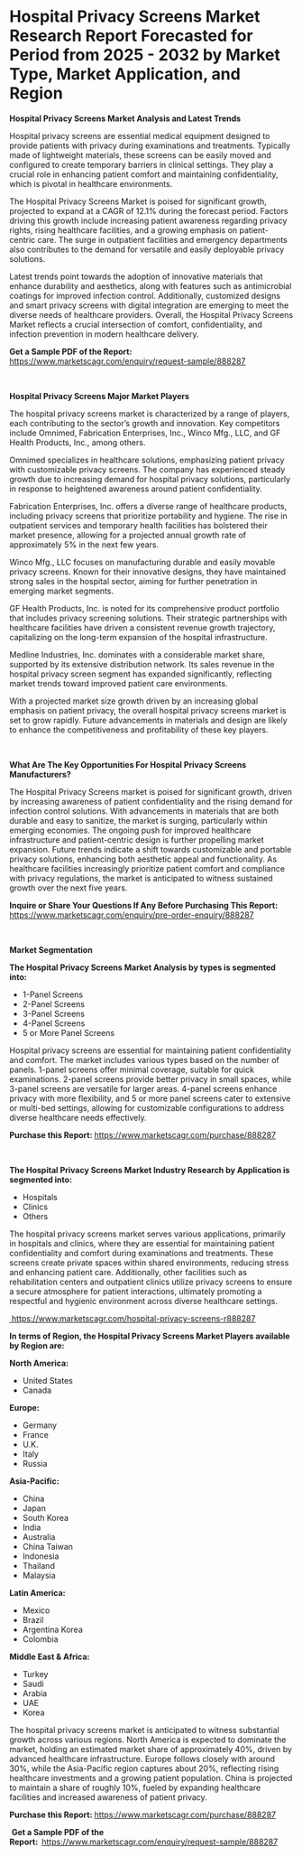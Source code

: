 <p><h1>Hospital Privacy Screens Market Research Report Forecasted for Period from 2025 -  2032 by Market Type, Market Application, and Region</h1></p><p><strong>Hospital Privacy Screens Market Analysis and Latest Trends</strong></p>
<p><p>Hospital privacy screens are essential medical equipment designed to provide patients with privacy during examinations and treatments. Typically made of lightweight materials, these screens can be easily moved and configured to create temporary barriers in clinical settings. They play a crucial role in enhancing patient comfort and maintaining confidentiality, which is pivotal in healthcare environments.</p><p>The Hospital Privacy Screens Market is poised for significant growth, projected to expand at a CAGR of 12.1% during the forecast period. Factors driving this growth include increasing patient awareness regarding privacy rights, rising healthcare facilities, and a growing emphasis on patient-centric care. The surge in outpatient facilities and emergency departments also contributes to the demand for versatile and easily deployable privacy solutions. </p><p>Latest trends point towards the adoption of innovative materials that enhance durability and aesthetics, along with features such as antimicrobial coatings for improved infection control. Additionally, customized designs and smart privacy screens with digital integration are emerging to meet the diverse needs of healthcare providers. Overall, the Hospital Privacy Screens Market reflects a crucial intersection of comfort, confidentiality, and infection prevention in modern healthcare delivery.</p></p>
<p><strong>Get a Sample PDF of the Report:&nbsp;</strong> <a href="https://www.marketscagr.com/enquiry/request-sample/888287?utm_campaign=2517&utm_medium=2&utm_source=Github&utm_content=ia&utm_term=13042025&utm_id=hospital-privacy-screens">https://www.marketscagr.com/enquiry/request-sample/888287</a></p>
<p>&nbsp;</p>
<p><strong>Hospital Privacy Screens Major Market Players</strong></p>
<p><p>The hospital privacy screens market is characterized by a range of players, each contributing to the sector’s growth and innovation. Key competitors include Omnimed, Fabrication Enterprises, Inc., Winco Mfg., LLC, and GF Health Products, Inc., among others. </p><p>Omnimed specializes in healthcare solutions, emphasizing patient privacy with customizable privacy screens. The company has experienced steady growth due to increasing demand for hospital privacy solutions, particularly in response to heightened awareness around patient confidentiality.</p><p>Fabrication Enterprises, Inc. offers a diverse range of healthcare products, including privacy screens that prioritize portability and hygiene. The rise in outpatient services and temporary health facilities has bolstered their market presence, allowing for a projected annual growth rate of approximately 5% in the next few years.</p><p>Winco Mfg., LLC focuses on manufacturing durable and easily movable privacy screens. Known for their innovative designs, they have maintained strong sales in the hospital sector, aiming for further penetration in emerging market segments.</p><p>GF Health Products, Inc. is noted for its comprehensive product portfolio that includes privacy screening solutions. Their strategic partnerships with healthcare facilities have driven a consistent revenue growth trajectory, capitalizing on the long-term expansion of the hospital infrastructure.</p><p>Medline Industries, Inc. dominates with a considerable market share, supported by its extensive distribution network. Its sales revenue in the hospital privacy screen segment has expanded significantly, reflecting market trends toward improved patient care environments.</p><p>With a projected market size growth driven by an increasing global emphasis on patient privacy, the overall hospital privacy screens market is set to grow rapidly. Future advancements in materials and design are likely to enhance the competitiveness and profitability of these key players.</p></p>
<p>&nbsp;</p>
<p><strong>What Are The Key Opportunities For Hospital Privacy Screens Manufacturers?</strong></p>
<p><p>The Hospital Privacy Screens market is poised for significant growth, driven by increasing awareness of patient confidentiality and the rising demand for infection control solutions. With advancements in materials that are both durable and easy to sanitize, the market is surging, particularly within emerging economies. The ongoing push for improved healthcare infrastructure and patient-centric design is further propelling market expansion. Future trends indicate a shift towards customizable and portable privacy solutions, enhancing both aesthetic appeal and functionality. As healthcare facilities increasingly prioritize patient comfort and compliance with privacy regulations, the market is anticipated to witness sustained growth over the next five years.</p></p>
<p><strong>Inquire or Share Your Questions If Any Before Purchasing This Report:</strong> <a href="https://www.marketscagr.com/enquiry/pre-order-enquiry/888287?utm_campaign=2517&utm_medium=2&utm_source=Github&utm_content=ia&utm_term=13042025&utm_id=hospital-privacy-screens">https://www.marketscagr.com/enquiry/pre-order-enquiry/888287</a></p>
<p>&nbsp;</p>
<p><strong>Market Segmentation</strong></p>
<p><strong>The Hospital Privacy Screens Market Analysis by types is segmented into:</strong></p>
<p><ul><li>1-Panel Screens</li><li>2-Panel Screens</li><li>3-Panel Screens</li><li>4-Panel Screens</li><li>5 or More Panel Screens</li></ul></p>
<p><p>Hospital privacy screens are essential for maintaining patient confidentiality and comfort. The market includes various types based on the number of panels. 1-panel screens offer minimal coverage, suitable for quick examinations. 2-panel screens provide better privacy in small spaces, while 3-panel screens are versatile for larger areas. 4-panel screens enhance privacy with more flexibility, and 5 or more panel screens cater to extensive or multi-bed settings, allowing for customizable configurations to address diverse healthcare needs effectively.</p></p>
<p><strong>Purchase this Report:&nbsp;</strong><a href="https://www.marketscagr.com/purchase/888287?utm_campaign=2517&utm_medium=2&utm_source=Github&utm_content=ia&utm_term=13042025&utm_id=hospital-privacy-screens">https://www.marketscagr.com/purchase/888287</a></p>
<p>&nbsp;</p>
<p><strong>The Hospital Privacy Screens Market Industry Research by Application is segmented into:</strong></p>
<p><ul><li>Hospitals</li><li>Clinics</li><li>Others</li></ul></p>
<p><p>The hospital privacy screens market serves various applications, primarily in hospitals and clinics, where they are essential for maintaining patient confidentiality and comfort during examinations and treatments. These screens create private spaces within shared environments, reducing stress and enhancing patient care. Additionally, other facilities such as rehabilitation centers and outpatient clinics utilize privacy screens to ensure a secure atmosphere for patient interactions, ultimately promoting a respectful and hygienic environment across diverse healthcare settings.</p></p>
<p><a href="https://www.marketscagr.com/hospital-privacy-screens-r888287?utm_campaign=2517&utm_medium=2&utm_source=Github&utm_content=ia&utm_term=13042025&utm_id=hospital-privacy-screens">&nbsp;https://www.marketscagr.com/hospital-privacy-screens-r888287</a></p>
<p><strong>In terms of Region, the Hospital Privacy Screens Market Players available by Region are:</strong></p>
<p>
    <p> <strong> North America: </strong>
        <ul>
            <li>United States</li>
            <li>Canada</li>
        </ul>
        </p> 
    <p> <strong> Europe: </strong>
        <ul>
            <li>Germany</li>
            <li>France</li>
            <li>U.K.</li>
            <li>Italy</li>
            <li>Russia</li>
        </ul>
        </p> 
    <p> <strong> Asia-Pacific: </strong>
        <ul>
            <li>China</li>
            <li>Japan</li>
            <li>South Korea</li>
            <li>India</li>
            <li>Australia</li>
            <li>China Taiwan</li>
            <li>Indonesia</li>
            <li>Thailand</li>
            <li>Malaysia</li>
        </ul>
        </p> 
    <p> <strong> Latin America: </strong>
        <ul>
            <li>Mexico</li>
            <li>Brazil</li>
            <li>Argentina Korea</li>
            <li>Colombia</li>
        </ul>
        </p> 
    <p> <strong> Middle East & Africa: </strong>
        <ul>
            <li>Turkey</li>
            <li>Saudi</li>
            <li>Arabia</li>
            <li>UAE</li>
            <li>Korea</li>
        </ul>
    </p>
    </p>
<p><p>The hospital privacy screens market is anticipated to witness substantial growth across various regions. North America is expected to dominate the market, holding an estimated market share of approximately 40%, driven by advanced healthcare infrastructure. Europe follows closely with around 30%, while the Asia-Pacific region captures about 20%, reflecting rising healthcare investments and a growing patient population. China is projected to maintain a share of roughly 10%, fueled by expanding healthcare facilities and increased awareness of patient privacy.</p></p>
<p><strong>Purchase this Report: </strong><a href="https://www.marketscagr.com/purchase/888287?utm_campaign=2517&utm_medium=2&utm_source=Github&utm_content=ia&utm_term=13042025&utm_id=hospital-privacy-screens">https://www.marketscagr.com/purchase/888287</a></p>
<p>&nbsp;<strong>Get a Sample PDF of the Report:&nbsp;&nbsp;</strong><a href="https://www.marketscagr.com/enquiry/request-sample/888287?utm_campaign=2517&utm_medium=2&utm_source=Github&utm_content=ia&utm_term=13042025&utm_id=hospital-privacy-screens">https://www.marketscagr.com/enquiry/request-sample/888287</a></p>
<p><strong></strong></p>
<p><p></p><p></p><p></p></p>